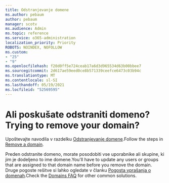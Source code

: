 ```yaml
---
title: Odstranjevanje domene
ms.author: pebaum
author: pebaum
manager: scotv
ms.audience: Admin
ms.topic: reference
ms.service: o365-administration
localization_priority: Priority
ROBOTS: NOINDEX, NOFOLLOW
ms.custom:
- "25"
- "9"
ms.openlocfilehash: f20d0ff5e724ceab17a6d3d965534d63b00bbee7
ms.sourcegitcommit: 2d617ae59eed0ce8b571339ceefce6473c03b94c
ms.translationtype: MT
ms.contentlocale: sl-SI
ms.lasthandoff: 05/19/2021
ms.locfileid: "52569595"
---
```

# <a name="trying-to-remove-your-domain"></a><span data-ttu-id="b1d5f-102">Ali poskušate odstraniti domeno?</span><span class="sxs-lookup"><span data-stu-id="b1d5f-102">Trying to remove your domain?</span></span>

<span data-ttu-id="b1d5f-103">Upoštevajte navodila v razdelku [Odstranjevanje domene](/microsoft-365/admin/get-help-with-domains/remove-a-domain).</span><span class="sxs-lookup"><span data-stu-id="b1d5f-103">Follow the steps in [Remove a domain](/microsoft-365/admin/get-help-with-domains/remove-a-domain).</span></span>
  
<span data-ttu-id="b1d5f-104">Preden odstranite domeno, morate posodobiti vse uporabnike ali skupine, ki jim je dodeljeno to ime domene.</span><span class="sxs-lookup"><span data-stu-id="b1d5f-104">You'll have to update any users or groups that are assigned to that domain name before you remove the domain.</span></span> <span data-ttu-id="b1d5f-105">Druge pogoste rešitve si lahko ogledate v članku [Pogosta vprašanja o domenah](/microsoft-365/admin/setup/domains-faq).</span><span class="sxs-lookup"><span data-stu-id="b1d5f-105">Check the [Domains FAQ](/microsoft-365/admin/setup/domains-faq) for other common solutions.</span></span>
  